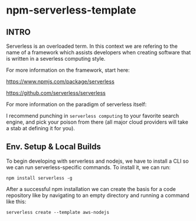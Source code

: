 # npm-serverless-template

## INTRO

Serverless is an overloaded term. In this context we are refering to the name of a framework which assists developers when creating software that is written in a severless computing style.

For more information on the framework, start here: 

https://www.npmjs.com/package/serverless

https://github.com/serverless/serverless

For more information on the paradigm of serverless itself:

I recommend punching in `serverless computing` to your favorite search engine, and pick your poison from there (all major cloud providers will take a stab at defining it for you).

## Env. Setup & Local Builds

To begin developing with serverless and nodejs, we have to install a CLI so we can run serverless-specific commands. To install it, we can run:

`npm install serverless -g`

After a successful npm installation we can create the basis for a code repository like by navigating to an empty directory and running a command like this:

`serverless create --template aws-nodejs`


